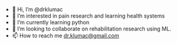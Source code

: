 - 👋 Hi, I’m @drklumac
- 👀 I’m interested in pain research and learning health systems
- 🌱 I’m currently learning python
- 💞️ I’m looking to collaborate on rehabilitation research using ML.
- 📫 How to reach me dr.klumac@gmail.com

<!---
drklumac/drklumac is a ✨ special ✨ repository because its `README.md` (this file) appears on your GitHub profile.
You can click the Preview link to take a look at your changes.
--->
